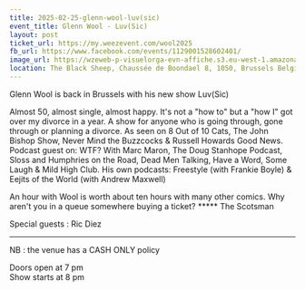 ```yaml
---
title: 2025-02-25-glenn-wool-luv(sic)
event_title: Glenn Wool - Luv(Sic)
layout: post
ticket_url: https://my.weezevent.com/wool2025
fb_url: https://www.facebook.com/events/1129001528602401/
image_url: https://wzeweb-p-visuelorga-evn-affiche.s3.eu-west-1.amazonaws.com/affiche_1259525.png
location: The Black Sheep, Chaussée de Boondael 8, 1050, Brussels Belgium
---
```


Glenn Wool is back in Brussels with his new show Luv(Sic)

Almost 50, almost single, almost happy. It's not a "how to" but a "how I" got over my divorce in a year. A show for anyone who is going through, gone through or planning a divorce. As seen on 8 Out of 10 Cats, The John Bishop Show, Never Mind the Buzzcocks & Russell Howards Good News. Podcast guest on: WTF? With Marc Maron, The Doug Stanhope Podcast, Sloss and Humphries on the Road, Dead Men Talking, Have a Word, Some Laugh & Mild High Club. His own podcasts: Freestyle (with Frankie Boyle) & Eejits of the World (with Andrew Maxwell) 

An hour with Wool is worth about ten hours with many other comics. Why aren't you in a queue somewhere buying a ticket? ***** The Scotsman 

Special guests : Ric Diez

<hr style="width:100%;" />

NB : the venue has a CASH ONLY policy

Doors open at 7 pm  
Show starts at 8 pm
